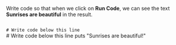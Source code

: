 Write code so that when we
click on **Run Code**,
we can see the text **Sunrises are beautiful**
in the result.

<codeblock language="ruby" type="exercise" testMode="fixedInput">
<code>
# Write code below this line
</code>
<solution>
# Write code below this line
puts "Sunrises are beautiful!"
</solution>
</codeblock>
